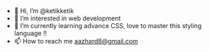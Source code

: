 - 👋 Hi, I’m @ketikketik
- 👀 I’m interested in web development
- 🌱 I’m currently learning advance CSS, love to master this styling language !!
- 📫 How to reach me aazhard8@gmail.com

<!---
ketikketik/ketikketik is a ✨ special ✨ repository because its `README.md` (this file) appears on your GitHub profile.
You can click the Preview link to take a look at your changes.
--->
